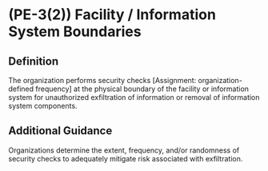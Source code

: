 
# (PE-3(2)) Facility / Information System Boundaries

## Definition

The organization performs security checks [Assignment: organization-defined frequency] at the physical boundary of the facility or information system for unauthorized exfiltration of information or removal of information system components.

## Additional Guidance

Organizations determine the extent, frequency, and/or randomness of security checks to adequately mitigate risk associated with exfiltration.
